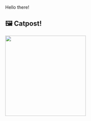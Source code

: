 Hello there!



## 🖼️ Catpost!

<sub>
    <img src="https://cdn2.thecatapi.com/images/2n.gif" height="256">
</sub>

